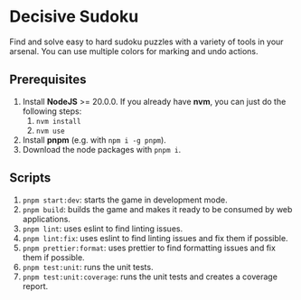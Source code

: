 # Decisive Sudoku

Find and solve easy to hard sudoku puzzles with a variety of tools in your arsenal. You can use multiple colors for marking and undo actions.

## Prerequisites

1. Install **NodeJS** >= 20.0.0. If you already have **nvm**, you can just do the following steps:
   1. `nvm install`
   1. `nvm use`
1. Install **pnpm** (e.g. with `npm i -g pnpm`).
1. Download the node packages with `pnpm i`.

## Scripts

1. `pnpm start:dev`: starts the game in development mode.
1. `pnpm build`: builds the game and makes it ready to be consumed by web applications.
1. `pnpm lint`: uses eslint to find linting issues.
1. `pnpm lint:fix`: uses eslint to find linting issues and fix them if possible.
1. `pnpm prettier:format`: uses prettier to find formatting issues and fix them if possible.
1. `pnpm test:unit`: runs the unit tests.
1. `pnpm test:unit:coverage`: runs the unit tests and creates a coverage report.
